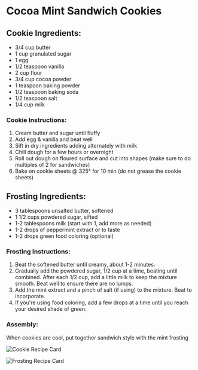 # Cocoa Mint Sandwich Cookies

## Cookie Ingredients:
- 3/4 cup butter
- 1 cup granulated  sugar
- 1 egg
- 1/2 teaspoon vanilla
- 2 cup flour
- 3/4 cup cocoa powder
- 1 teaspoon baking powder
- 1/2 teaspoon baking soda
- 1/2 teaspoon salt
- 1/4 cup milk

### Cookie Instructions:
1. Cream butter and sugar until fluffy
2. Add egg & vanilla and beat well
3. Sift in dry ingredients adding alternately with milk
4. Chill dough for a few hours or overnight
5. Roll out dough on floured surface and cut into shapes (make sure to do multiples of 2 for sandwiches)
6. Bake on cookie sheets @ 325° for 10 min (do not grease the cookie sheets)

## Frosting Ingredients:
- 3 tablespoons unsalted butter, softened
- 1 1/2 cups powdered sugar, sifted
- 1-2 tablespoons milk (start with 1, add more as needed)
- 1-2 drops of peppermint extract or to taste
- 1-2 drops green food coloring (optional)

### Frosting Instructions:
1. Beat the softened butter until creamy, about 1-2 minutes.
2. Gradually add the powdered sugar, 1/2 cup at a time, beating until combined. After each 1/2 cup, add a little milk to keep the mixture smooth. Beat well to ensure there are no lumps.
3. Add the mint extract and a pinch of salt (if using) to the mixture. Beat to incorporate. 
4. If you're using food coloring, add a few drops at a time until you reach your desired shade of green.

### Assembly:
When cookies are cool, put together sandwich style with the mint frosting


![Cookie Recipe Card](https://lh3.googleusercontent.com/pw/ABLVV84ECN-61UWJguzZvgs7cfmMraSwjXFLT860Yq6Z55fqSpBKfahb9C4_bbj-5dfaD-KHJBZEzS2GnTaEhOduUrqzwN_BnS8vlzRogqjQA47wwHyjtFFWts9WN8B8u7S3O-nYzwxB9S3chbSFHeZRq8mhla57Wdtn5aEN2f1RPJqZcM9MzwvAmuiMdh90kHP018nB36PjUZogEQX4__xydyG2IxaUYfjo0is34wKjoUnW2UhCcWjP2pbCOmqxm_5M1I36uN0acVz7Zx2HWTzy1NaJXgCZrfAawImlidLwDzSAEOZ_RR95nF7_PimLq8tFjCh9LbZxkvzWobRjZQye6xIUh50m50mHMKhpTdtDF9S6Xj6XXaqCWv_OHwdnP0tI67YHeIR8JK3W1UA4goV8CtAZjBR2ZVpaamsHUL1FWm1LSlJdKiU283jUApn8VFc901Qut2AXCWPl274c3xnlY-59luGMMTO6bKvtnZTvLgwLLTSutnwE6L7XmjmtPqAaD1bgTu-sU8Hu_Gg-DOsn08ZtzrIA83N91qFz6XEkYt7MhYH1jiRkE4HcQr9NFLyiSSoW1c5x6AzwcHsYVAJLYSqlmxgRZXUuoFrNr9vkVj1ApXnxijgNa2g5XZ_ynfNwoe69UkKtbgfDS4S_1r0xfPADN0gGS_mnzWOniSqUBguSYCbeVWwavR8TFU4r40HIDVnqx1-dMjg-0MIvU41cnRovmU3v_X2a5D48Nd5Ejzj6bSJakeLqQ5715a3u3MuAnxMnAAAoqb_dZcIUSSAsvfj7cGTOf_yalloyUNRc06iJPGByDH6x2nIHyD65FUMlcpkUr-XpWQht4eXfYDuSuhuTbY3R9CaRhMjdSiEz-HLddF4sE-RmEHFgkzFGTiHIwFG1ya-PgnvsLhZ3bTGNydrlM1dB7mr2IIhAqp8r0J_k0bTY4H6Jr6xkYGAI6A)

![Frosting Recipe Card](https://lh3.googleusercontent.com/pw/ABLVV87Ff-1ss73Pw3WMh9VOjCkqApHASIGE2CpX4lGZSFlsolLozUgEzbm6D9pu8ka3-WW2NiOfEhdPm9tBiCTGCMkQnALjTjSKkTUQnwizBKoZZsc7R226UB1xi7zEyofYZ9cYAGonA-H0SWmi_4idZ0rqug)



